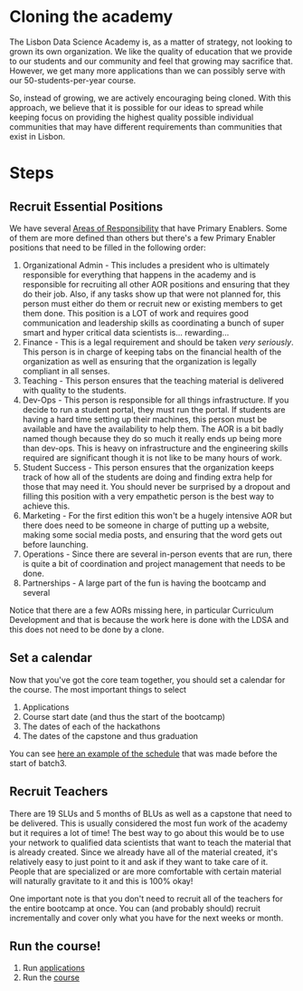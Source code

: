 # Cloning the academy

The Lisbon Data Science Academy is, as a matter of strategy, not looking to grown its own organization. We like the quality of education that we provide to our students and our community and feel that growing may sacrifice that. However, we get many more applications than we can possibly serve with our 50-students-per-year course.

So, instead of growing, we are actively encouraging being cloned. With this approach, we believe that it is possible for our ideas to spread while keeping focus on providing the highest quality possible individual communities that may have different requirements than communities that exist in Lisbon.

# Steps

## Recruit Essential Positions

We have several [Areas of Responsibility](./pages/LDSA-Areas-of-Responsibility) that have Primary Enablers. Some of them are more defined than others but there's a few Primary Enabler positions that need to be filled in the following order:

1. Organizational Admin - This includes a president who is ultimately responsible for everything that happens in the academy and is responsible for recruiting all other AOR positions and ensuring that they do their job. Also, if any tasks show up that were not planned for, this person must either do them or recruit new or existing members to get them done. This position is a LOT of work and requires good communication and leadership skills as coordinating a bunch of super smart and hyper critical data scientists is... rewarding...
1. Finance - This is a legal requirement and should be taken *very seriously*. This person is in charge of keeping tabs on the financial health of the organization as well as ensuring that the organization is legally compliant in all senses.
1. Teaching - This person ensures that the teaching material is delivered with quality to the students.
1. Dev-Ops - This person is responsible for all things infrastructure. If you decide to run a student portal, they must run the portal. If students are having a hard time setting up their machines, this person must be available and have the availability to help them. The AOR is a bit badly named though because they do so much it really ends up being more than dev-ops. This is heavy on infrastructure and the engineering skills required are significant though it is not like to be many hours of work.
1. Student Success - This person ensures that the organization keeps track of how all of the students are doing and finding extra help for those that may need it. You should never be surprised by a dropout and filling this position with a very empathetic person is the best way to achieve this.
1. Marketing - For the first edition this won't be a hugely intensive AOR but there does need to be someone in charge of putting up a website, making some social media posts, and ensuring that the word gets out before launching. 
1. Operations - Since there are several in-person events that are run, there is quite a bit of coordination and project management that needs to be done.
1. Partnerships - A large part of the fun is having the bootcamp and several 

Notice that there are a few AORs missing here, in particular Curriculum Development and that is because the work here is done with the LDSA and this does not need to be done by a clone. 

## Set a calendar

Now that you've got the core team together, you should set a calendar for the course. The most important things to select

1. Applications
1. Course start date (and thus the start of the bootcamp)
1. The dates of each of the hackathons
1. The dates of the capstone and thus graduation

You can see [here an example of the schedule](./pages/Starters-Academy-(Course)#schedule) that was made before the start of batch3.

## Recruit Teachers

There are 19 SLUs and 5 months of BLUs as well as a capstone that need to be delivered. This is usually considered the most fun work of the academy but it requires a lot of time! The best way to go about this would be to use your network to qualified data scientists that want to teach the material that is already created. Since we already have all of the material created, it's relatively easy to just point to it and ask if they want to take care of it. People that are specialized or are more comfortable with certain material will naturally gravitate to it and this is 100% okay!

One important note is that you don't need to recruit all of the teachers for the entire bootcamp at once. You can (and probably should) recruit incrementally and cover only what you have for the next weeks or month.

## Run the course!

1. Run [applications](./pages/Application-process)
1. Run the [course](./pages/Starters-Academy-(Course))
